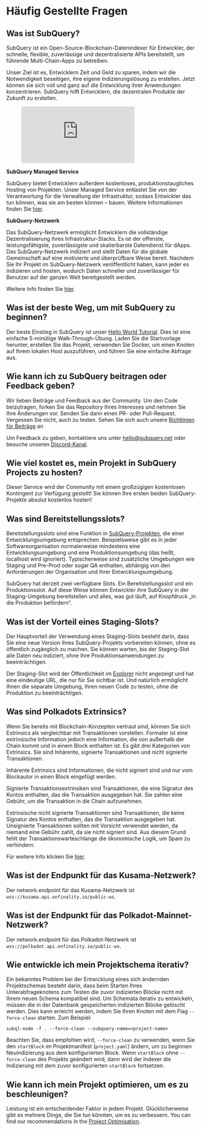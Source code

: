 # Häufig Gestellte Fragen

## Was ist SubQuery?

SubQuery ist ein Open-Source-Blockchain-Datenindexer für Entwickler, der schnelle, flexible, zuverlässige und dezentralisierte APIs bereitstellt, um führende Multi-Chain-Apps zu betreiben.

Unser Ziel ist es, Entwicklern Zeit und Geld zu sparen, indem wir die Notwendigkeit beseitigen, ihre eigene Indizierungslösung zu erstellen. Jetzt können sie sich voll und ganz auf die Entwicklung ihrer Anwendungen konzentrieren. SubQuery hilft Entwicklern, die dezentralen Produkte der Zukunft zu erstellen.

<figure class="video_container">
<iframe src="https://www.youtube.com/embed/gCpVz_mkWdo" title="Einführung in das SubQuery Network" frameborder="0" allow="accelerometer; autoplay; clipboard-write; encrypted-media; gyroscope; picture-in-picture" allowfullscree="true"></iframe>
</figure>

**SubQuery Managed Service**

SubQuery bietet Entwicklern außerdem kostenloses, produktionstaugliches Hosting von Projekten. Unser Managed Service entlastet Sie von der Verantwortung für die Verwaltung der Infrastruktur, sodass Entwickler das tun können, was sie am besten können – bauen. Weitere Informationen finden Sie [hier](/run_publish/publish.md).

**SubQuery-Netzwerk**

Das SubQuery-Netzwerk ermöglicht Entwicklern die vollständige Dezentralisierung ihres Infrastruktur-Stacks. Es ist der offenste, leistungsfähigste, zuverlässigste und skalierbarste Datendienst für dApps. Das SubQuery-Netzwerk indiziert und stellt Daten für die globale Gemeinschaft auf eine motivierte und überprüfbare Weise bereit.  Nachdem Sie Ihr Projekt im SubQuery-Netzwerk veröffentlicht haben, kann jeder es indizieren und hosten, wodurch Daten schneller und zuverlässiger für Benutzer auf der ganzen Welt bereitgestellt werden.

Weitere Info finden Sie [hier](/subquery_network/introduction.md).

## Was ist der beste Weg, um mit SubQuery zu beginnen?

Der beste Einstieg in SubQuery ist unser [Hello World Tutorial](/assets/pdf/Hello_World_Lab.pdf). Dies ist eine einfache 5-minütige Walk-Through-Übung. Laden Sie die Startvorlage herunter, erstellen Sie das Projekt, verwenden Sie Docker, um einen Knoten auf Ihrem lokalen Host auszuführen, und führen Sie eine einfache Abfrage aus.

## Wie kann ich zu SubQuery beitragen oder Feedback geben?

Wir lieben Beiträge und Feedback aus der Community. Um den Code beizutragen, forken Sie das Repository Ihres Interesses und nehmen Sie Ihre Änderungen vor. Senden Sie dann einen PR- oder Pull-Request. Vergessen Sie nicht, auch zu testen. Sehen Sie sich auch unsere <a href="http://localhost:8080/miscellaneous/contributing.html">Richtlinien für Beiträge</a> an

Um Feedback zu geben, kontaktiere uns unter hello@subquery.net oder besuche unseren [Discord-Kanal](https://discord.com/invite/78zg8aBSMG).

## Wie viel kostet es, mein Projekt in SubQuery Projects zu hosten?

Dieser Service wird der Community mit einem großzügigen kostenlosen Kontingent zur Verfügung gestellt! Sie können Ihre ersten beiden SubQuery-Projekte absolut kostenlos hosten!

## Was sind Bereitstellungsslots?

Bereitstellungsslots sind eine Funktion in [SubQuery-Projekten](https://project.subquery.network), die einer Entwicklungsumgebung entsprechen. Beispielsweise gibt es in jeder Softwareorganisation normalerweise mindestens eine Entwicklungsumgebung und eine Produktionsumgebung (das heißt, localhost wird ignoriert). Typischerweise sind zusätzliche Umgebungen wie Staging und Pre-Prod oder sogar QA enthalten, abhängig von den Anforderungen der Organisation und ihrer Entwicklungsumgebung.

SubQuery hat derzeit zwei verfügbare Slots. Ein Bereitstellungsslot und ein Produktionsslot. Auf diese Weise können Entwickler ihre SubQuery in der Staging-Umgebung bereitstellen und alles, was gut läuft, auf Knopfdruck „in die Produktion befördern“.

## Was ist der Vorteil eines Staging-Slots?

Der Hauptvorteil der Verwendung eines Staging-Slots besteht darin, dass Sie eine neue Version Ihres SubQuery-Projekts vorbereiten können, ohne es öffentlich zugänglich zu machen. Sie können warten, bis der Staging-Slot alle Daten neu indiziert, ohne Ihre Produktionsanwendungen zu beeinträchtigen.

Der Staging-Slot wird der Öffentlichkeit im [Explorer](https://explorer.subquery.network/) nicht angezeigt und hat eine eindeutige URL, die nur für Sie sichtbar ist. Und natürlich ermöglicht Ihnen die separate Umgebung, Ihren neuen Code zu testen, ohne die Produktion zu beeinträchtigen.

## Was sind Polkadots Extrinsics?

Wenn Sie bereits mit Blockchain-Konzepten vertraut sind, können Sie sich Extrinsics als vergleichbar mit Transaktionen vorstellen. Formaler ist eine extrinsische Information jedoch eine Information, die von außerhalb der Chain kommt und in einem Block enthalten ist. Es gibt drei Kategorien von Extrinsics. Sie sind Inhärente, signierte Transaktionen und nicht signierte Transaktionen.

Inhärente Extrinsics sind Informationen, die nicht signiert sind und nur vom Blockautor in einen Block eingefügt werden.

Signierte Transaktionsextrinsiken sind Transaktionen, die eine Signatur des Kontos enthalten, das die Transaktion ausgegeben hat. Sie zahlen eine Gebühr, um die Transaktion in die Chain aufzunehmen.

Extrinsische nicht signierte Transaktionen sind Transaktionen, die keine Signatur des Kontos enthalten, das die Transaktion ausgegeben hat. Unsignierte Transaktionen sollten mit Vorsicht verwendet werden, da niemand eine Gebühr zahlt, da sie nicht signiert sind. Aus diesem Grund fehlt der Transaktionswarteschlange die ökonomische Logik, um Spam zu verhindern.

Für weitere Info klicken Sie [hier](https://substrate.dev/docs/en/knowledgebase/learn-substrate/extrinsics).

## Was ist der Endpunkt für das Kusama-Netzwerk?

Der network.endpoint für das Kusama-Netzwerk ist `wss://kusama.api.onfinality.io/public-ws`.

## Was ist der Endpunkt für das Polkadot-Mainnet-Netzwerk?

Der network.endpoint für das Polkadot-Netzwerk ist `wss://polkadot.api.onfinality.io/public-ws`.

## Wie entwickle ich mein Projektschema iterativ?

Ein bekanntes Problem bei der Entwicklung eines sich ändernden Projektschemas besteht darin, dass beim Starten Ihres Unterabfrageknotens zum Testen die zuvor indizierten Blöcke nicht mit Ihrem neuen Schema kompatibel sind. Um Schemata iterativ zu entwickeln, müssen die in der Datenbank gespeicherten indizierten Blöcke gelöscht werden. Dies kann erreicht werden, indem Sie Ihren Knoten mit dem Flag `--force-clean` starten. Zum Beispiel:

```shell
subql-node -f . --force-clean --subquery-name=<project-name>
```

Beachten Sie, dass empfohlen wird, `--force-clean` zu verwenden, wenn Sie den `startBlock` im Projektmanifest (`project.yaml`) ändern, um zu beginnen Neuindizierung aus dem konfigurierten Block. Wenn `startBlock` ohne `--force-clean` des Projekts geändert wird, dann wird der Indexer die Indizierung mit dem zuvor konfigurierten `startBlock` fortsetzen.


## Wie kann ich mein Projekt optimieren, um es zu beschleunigen?

Leistung ist ein entscheidender Faktor in jedem Projekt. Glücklicherweise gibt es mehrere Dinge, die Sie tun könnten, um es zu verbessern. You can find our recommendations in the [Project Optimisation](../build/optimisation.md). 